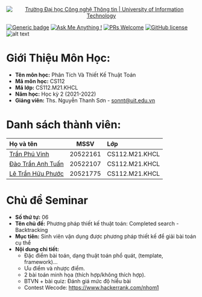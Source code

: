 <!-- Banner -->
<p align="center">
  <a href="https://www.uit.edu.vn/" title="Trường Đại học Công nghệ Thông tin" style="border: none;">
    <img src="https://i.imgur.com/WmMnSRt.png" alt="Trường Đại học Công nghệ Thông tin | University of Information Technology">
  </a>
</p>

[![Generic badge](https://img.shields.io/badge/Status-working-<COLOR>.svg)](https://shields.io/)
[![Ask Me Anything !](https://img.shields.io/badge/Ask%20me-anything-1abc9c.svg)](https://github.com/anhquan075/CS114.L22.KHCL/issues/new)
[![PRs Welcome](https://img.shields.io/badge/PRs-welcome-brightgreen.svg?style=flat-square)](http://makeapullrequest.com)
[![GitHub license](https://img.shields.io/github/license/Naereen/StrapDown.js.svg)](https://github.com/anhquan075/CS114.L22.KHCL/blob/master/LICENSE)
![alt text](https://img.shields.io/badge/Language-Python-green)

# Giới Thiệu Môn Học:
* __Tên môn học:__ Phân Tích Và Thiết Kế Thuật Toán
* __Mã môn học:__ CS112
* __Mã lớp:__ CS112.M21.KHCL
* __Năm học:__ Học kỳ 2 (2021-2022)
* __Giảng viên:__ Ths. Nguyễn Thanh Sơn - <sonnt@uit.edu.vn>

# Danh sách thành viên:
| Họ và tên      | MSSV | Lớp |
| :---        |    :----:   |          :--- |
| [Trần Phú Vinh](https://github.com/Zrmikstri "Vinh's github")      | 20522161       | CS112.M21.KHCL  |
| [Đào Trần Anh Tuấn](https://github.com/daotrananhtuan09102002 "Tuấn's github")   | 20522107        | CS112.M21.KHCL      |
| [Lê Trần Hữu Phước](https://github.com/greentealatte2105 "Phước's github") | 20521775 | CS112.M21.KHCL|

# Chủ đề Seminar
* __Số thứ tự:__ 06
* __Tên chủ đề:__ Phương pháp thiết kế thuật toán: Completed search - Backtracking
* __Mục tiên:__ Sinh viên vận dụng được phương pháp thiết kế để giải bài toán cụ thể
* __Nội dung chi tiết:__ 
  * Đặc điểm bài toán, dạng thuật toán phổ quát, (template, framework)...
  * Ưu điểm và nhược điểm.
  * 2 bài toán minh họa (thích hợp/không thích hợp).
  * BTVN + bài quiz: Đánh giá mức độ hiểu bài
  * Contest Wecode: https://www.hackerrank.com/nhom1

